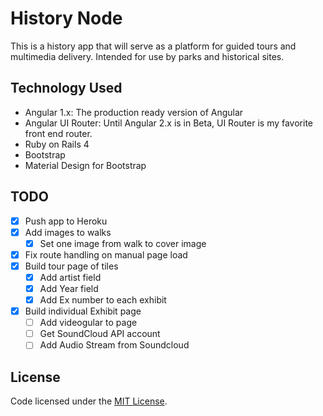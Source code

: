 # History Node

This is a history app that will serve as a platform for guided tours and multimedia delivery. Intended for use by parks and historical sites.

## Technology Used
+ Angular 1.x: The production ready version of Angular
+ Angular UI Router: Until Angular 2.x is in Beta, UI Router is my favorite front end router.
+ Ruby on Rails 4
+ Bootstrap
+ Material Design for Bootstrap

## TODO
+ [x] Push app to Heroku
+ [x] Add images to walks
  + [x] Set one image from walk to cover image
+ [x] Fix route handling on manual page load
+ [x] Build tour page of tiles  
  + [x] Add artist field
  + [x] Add Year field
  + [x] Add Ex number to each exhibit
+ [x] Build individual Exhibit page
  + [ ] Add videogular to page
  + [ ] Get SoundCloud API account
  + [ ] Add Audio Stream from Soundcloud

## License
Code licensed under the [MIT License](http://opensource.org/licenses/MIT).
